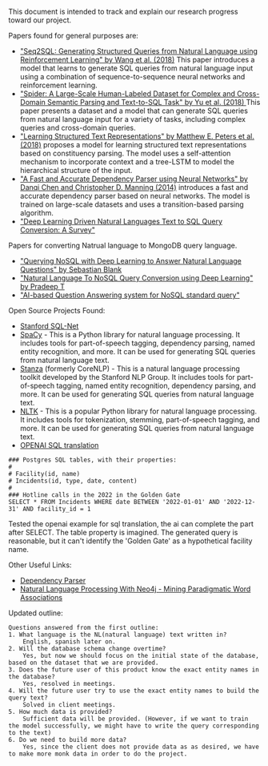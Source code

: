 This document is intended to track and explain our research progress toward our project. 

Papers found for general purposes are:

- ["Seq2SQL: Generating Structured Queries from Natural Language using Reinforcement Learning" by Wang et al. (2018)](https://arxiv.org/pdf/1709.00103.pdf)
    This paper introduces a model that learns to generate SQL queries from natural language input using a combination of sequence-to-sequence neural networks and reinforcement learning. 
- ["Spider: A Large-Scale Human-Labeled Dataset for Complex and Cross-Domain Semantic Parsing and Text-to-SQL Task" by Yu et al. (2018) ](https://aclanthology.org/D18-1425.pdf)
    This paper presents a dataset and a model that can generate SQL queries from natural language input for a variety of tasks, including complex queries and cross-domain queries.
- ["Learning Structured Text Representations" by Matthew E. Peters et al. (2018)](https://arxiv.org/pdf/2201.00490.pdf) proposes a model for learning structured text representations based on constituency parsing. The model uses a self-attention mechanism to incorporate context and a tree-LSTM to model the hierarchical structure of the input.
- ["A Fast and Accurate Dependency Parser using Neural Networks" by Danqi Chen and Christopher D. Manning (2014)](https://aclanthology.org/D14-1082.pdf) introduces a fast and accurate dependency parser based on neural networks. The model is trained on large-scale datasets and uses a transition-based parsing algorithm.
- ["Deep Learning Driven Natural Languages Text to SQL Query Conversion: A Survey"](https://arxiv.org/pdf/2208.04415.pdf)

Papers for converting Natrual language to MongoDB query language.

- ["Querying NoSQL with Deep Learning to Answer Natural Language Questions" by Sebastian Blank](https://www.researchgate.net/publication/329466362_Querying_NoSQL_with_Deep_Learning_to_Answer_Natural_Language_Questions)
- ["Natural Language To NoSQL Query Conversion using Deep Learning" by Pradeep T](https://deliverypdf.ssrn.com/delivery.php?ID=977064095013107093127003094097009104019054002084028050101111093093119017004111103011043053098015118055007099029119118094090027019055041077011069094115100104109081019042085031009081106064086027100090107088086006075023084026065122091106121069074109117106&EXT=pdf&INDEX=TRUE) 
- ["AI-based Question Answering system for NoSQL standard query"](https://ceur-ws.org/Vol-3058/Paper-088.pdf)



Open Source Projects Found:

- [Stanford SQL-Net](https://github.com/stanfordnlp/stanfordnlp)
- [SpaCy](https://spacy.io/) - This is a Python library for natural language processing. It includes tools for part-of-speech tagging, dependency parsing, named entity recognition, and more. It can be used for generating SQL queries from natural language text.
- [Stanza](https://stanfordnlp.github.io/stanza/) (formerly CoreNLP) - This is a natural language processing toolkit developed by the Stanford NLP Group. It includes tools for part-of-speech tagging, named entity recognition, dependency parsing, and more. It can be used for generating SQL queries from natural language text.
- [NLTK](https://www.nltk.org/) - This is a popular Python library for natural language processing. It includes tools for tokenization, stemming, part-of-speech tagging, and more. It can be used for generating SQL queries from natural language text.
- [OPENAI SQL translation](https://platform.openai.com/examples/default-sql-translate)
```
### Postgres SQL tables, with their properties:
#
# Facility(id, name)
# Incidents(id, type, date, content)
#
### Hotline calls in the 2022 in the Golden Gate
SELECT * FROM Incidents WHERE date BETWEEN '2022-01-01' AND '2022-12-31' AND facility_id = 1
```
Tested the openai example for sql translation, the ai can complete the part after SELECT. 
The table property is imagined. The generated query is reasonable, but it can't identify the 'Golden Gate' as a hypothetical facility name.


Other Useful Links:

- [Dependency Parser](https://www.quora.com/Natural-Language-Processing-What-are-some-of-the-best-libraries-starting-points-in-Ruby-for-translating-an-English-sentence-question-to-an-SQL-query-or-NoSQL-map-reduce)
- [Natural Language Processing With Neo4j - Mining Paradigmatic Word Associations](https://www.lyonwj.com/blog/nlp-with-neo4j)



Updated outline:

    Questions answered from the first outline:
    1. What language is the NL(natural language) text written in?
        English, spanish later on.
    2. Will the database schema change overtime?
        Yes, but now we should focus on the initial state of the database, based on the dataset that we are provided.
    3. Does the future user of this product know the exact entity names in the database?
        Yes, resolved in meetings.
    4. Will the future user try to use the exact entity names to build the query text?
        Solved in client meetings.
    5. How much data is provided? 
        Sufficient data will be provided. (However, if we want to train the model successfully, we might have to write the query corresponding to the text)
    6. Do we need to build more data?
        Yes, since the client does not provide data as as desired, we have to make more monk data in order to do the project.



